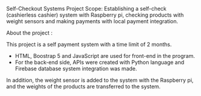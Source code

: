 Self-Checkout Systems Project Scope: Establishing a self-check (cashierless cashier) system with Raspberry pi, checking products with weight sensors and making payments with local payment integration.

About the project :

This project is a self payment system with a time limit of 2 months. 
* HTML, Boostrap 5 and JavaScript are used for front-end in the program. 
* For the back-end side, APIs were created with Python language and Firebase database system integration was made. 

In addition, the weight sensor is added to the system with the Raspberry pi, and the weights of the products are transferred to the system.
